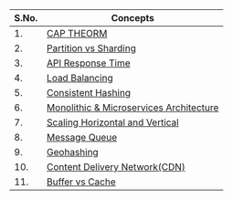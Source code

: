 | S.No. | Concepts |
|-------|---------------|
| 1. | [CAP THEORM](./CAP_THEORM.md) |
| 2. | [Partition vs Sharding](./Partition_vs_Sharding.md) |
| 3. | [API Response Time](./API_RESPONSE_TIME.md) |
| 4. | [Load Balancing](./Load_Balancing.md) |
| 5. | [Consistent Hashing](./Consistent_hashing.md) |
| 6. | [Monolithic & Microservices Architecture](./Monolithic_and_Microservices_Architecture.md) |
| 7. | [Scaling Horizontal and Vertical](./Scaling_Horizontal_and_Vertical.md) |
| 8. | [Message Queue](./Message_Queue.md) |
| 9. | [Geohashing](./Geohashing.md) |
| 10. | [Content Delivery Network(CDN)](./Content_Delivery_Network(CDN).md) |
| 11. | [Buffer vs Cache](./Buffer_vs_Cache.md) |




